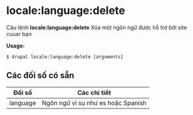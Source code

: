 # locale:language:delete
Câu lệnh **locale:language:delete** Xóa một ngôn ngữ được hỗ trợ bởi site cuuar bạn

**Usage:**
```
$ drupal locale:language:delete [arguments] 
```

## Các đối số có sẵn
Đối số | Các chi tiết
---------|-------------
language | Ngôn ngữ ví sụ như es hoặc Spanish
